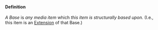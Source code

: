 #### Definition

*A Base* is *any media item* which *this item is structurally based upon.*  (I.e., this item is an [Extension](https://github.com/gcassel/IO/blob/main/terms/extension.md) of that Base.)
